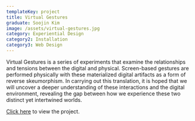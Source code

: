 ```yaml
---
templateKey: project
title: Virtual Gestures
graduate: Soojin Kim
image: /assets/virtual-gestures.jpg
category: Experiential Design
category2: Installation
category3: Web Design
---
```

Virtual Gestures is a series of experiments that examine the relationships and tensions between the digital and physical. Screen-based gestures are performed physically with these materialized digital artifacts as a form of reverse skeumorphism. In carrying out this translation, it is hoped that we will uncover a deeper understanding of these interactions and the digital environment, revealing the gap between how we experience these two distinct yet intertwined worlds. 

[Click here](virtualgestures.co) to view the project.
